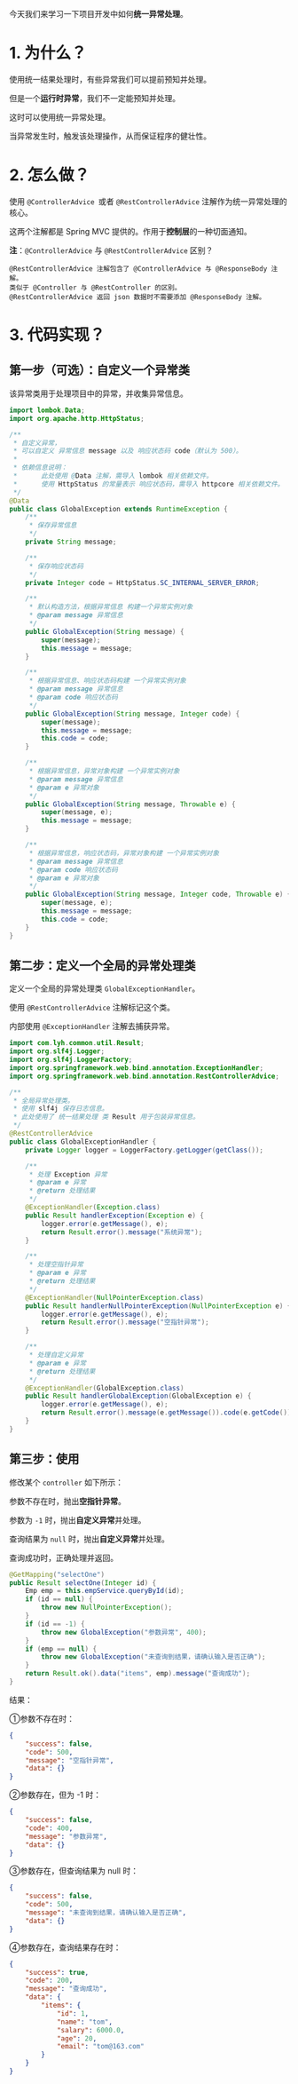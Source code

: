 今天我们来学习一下项目开发中如何**统一异常处理**。

# 1. 为什么？

使用统一结果处理时，有些异常我们可以提前预知并处理。

但是一个**运行时异常**，我们不一定能预知并处理。

这时可以使用统一异常处理。

当异常发生时，触发该处理操作，从而保证程序的健壮性。

# 2. 怎么做？

使用 `@ControllerAdvice `或者 `@RestControllerAdvice` 注解作为统一异常处理的核心。

这两个注解都是 Spring MVC 提供的。作用于**控制层**的一种切面通知。

**注**：`@ControllerAdvice` 与 `@RestControllerAdvice` 区别？

```
@RestControllerAdvice 注解包含了 @ControllerAdvice 与 @ResponseBody 注解。
类似于 @Controller 与 @RestController 的区别。
@RestControllerAdvice 返回 json 数据时不需要添加 @ResponseBody 注解。
```

# 3. 代码实现？

## 第一步（可选）：自定义一个异常类

该异常类用于处理项目中的异常，并收集异常信息。

```java
import lombok.Data;
import org.apache.http.HttpStatus;

/**
 * 自定义异常，
 * 可以自定义 异常信息 message 以及 响应状态码 code（默认为 500）。
 *
 * 依赖信息说明：
 *      此处使用 @Data 注解，需导入 lombok 相关依赖文件。
 *      使用 HttpStatus 的常量表示 响应状态码，需导入 httpcore 相关依赖文件。
 */
@Data
public class GlobalException extends RuntimeException {
    /**
     * 保存异常信息
     */
    private String message;

    /**
     * 保存响应状态码
     */
    private Integer code = HttpStatus.SC_INTERNAL_SERVER_ERROR;

    /**
     * 默认构造方法，根据异常信息 构建一个异常实例对象
     * @param message 异常信息
     */
    public GlobalException(String message) {
        super(message);
        this.message = message;
    }

    /**
     * 根据异常信息、响应状态码构建 一个异常实例对象
     * @param message 异常信息
     * @param code 响应状态码
     */
    public GlobalException(String message, Integer code) {
        super(message);
        this.message = message;
        this.code = code;
    }

    /**
     * 根据异常信息，异常对象构建 一个异常实例对象
     * @param message 异常信息
     * @param e 异常对象
     */
    public GlobalException(String message, Throwable e) {
        super(message, e);
        this.message = message;
    }

    /**
     * 根据异常信息，响应状态码，异常对象构建 一个异常实例对象
     * @param message 异常信息
     * @param code 响应状态码
     * @param e 异常对象
     */
    public GlobalException(String message, Integer code, Throwable e) {
        super(message, e);
        this.message = message;
        this.code = code;
    }
}
```

## 第二步：定义一个全局的异常处理类

 定义一个全局的异常处理类 `GlobalExceptionHandler`。

使用 `@RestControllerAdvice` 注解标记这个类。

内部使用 `@ExceptionHandler` 注解去捕获异常。

```java
import com.lyh.common.util.Result;
import org.slf4j.Logger;
import org.slf4j.LoggerFactory;
import org.springframework.web.bind.annotation.ExceptionHandler;
import org.springframework.web.bind.annotation.RestControllerAdvice;

/**
 * 全局异常处理类。
 * 使用 slf4j 保存日志信息。
 * 此处使用了 统一结果处理 类 Result 用于包装异常信息。
 */
@RestControllerAdvice
public class GlobalExceptionHandler {
    private Logger logger = LoggerFactory.getLogger(getClass());

    /**
     * 处理 Exception 异常
     * @param e 异常
     * @return 处理结果
     */
    @ExceptionHandler(Exception.class)
    public Result handlerException(Exception e) {
        logger.error(e.getMessage(), e);
        return Result.error().message("系统异常");
    }

    /**
     * 处理空指针异常
     * @param e 异常
     * @return 处理结果
     */
    @ExceptionHandler(NullPointerException.class)
    public Result handlerNullPointerException(NullPointerException e) {
        logger.error(e.getMessage(), e);
        return Result.error().message("空指针异常");
    }

    /**
     * 处理自定义异常
     * @param e 异常
     * @return 处理结果
     */
    @ExceptionHandler(GlobalException.class)
    public Result handlerGlobalException(GlobalException e) {
        logger.error(e.getMessage(), e);
        return Result.error().message(e.getMessage()).code(e.getCode());
    }
}
```



## 第三步：使用

修改某个 `controller` 如下所示：

参数不存在时，抛出**空指针异常**。

参数为 `-1` 时，抛出**自定义异常**并处理。

查询结果为 `null` 时，抛出**自定义异常**并处理。

查询成功时，正确处理并返回。

```java
@GetMapping("selectOne")
public Result selectOne(Integer id) {
    Emp emp = this.empService.queryById(id);
    if (id == null) {
        throw new NullPointerException();
    }
    if (id == -1) {
        throw new GlobalException("参数异常", 400);
    }
    if (emp == null) {
        throw new GlobalException("未查询到结果，请确认输入是否正确");
    }
    return Result.ok().data("items", emp).message("查询成功");
}
```

结果：

①参数不存在时：

```json
{
    "success": false,
    "code": 500,
    "message": "空指针异常",
    "data": {}
}
```

②参数存在，但为 -1 时：

```json
{
    "success": false,
    "code": 400,
    "message": "参数异常",
    "data": {}
}
```

③参数存在，但查询结果为 null 时：

```json
{
    "success": false,
    "code": 500,
    "message": "未查询到结果，请确认输入是否正确",
    "data": {}
}
```

④参数存在，查询结果存在时：

```json
{
    "success": true,
    "code": 200,
    "message": "查询成功",
    "data": {
        "items": {
            "id": 1,
            "name": "tom",
            "salary": 6000.0,
            "age": 20,
            "email": "tom@163.com"
        }
    }
}
```